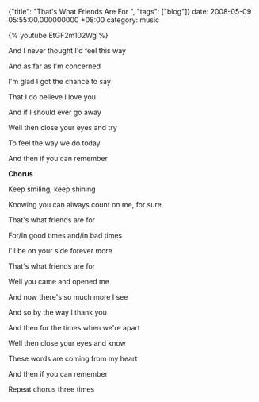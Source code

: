 {"title": "That's What Friends Are For  ", "tags": ["blog"]}
date: 2008-05-09 05:55:00.000000000 +08:00
category: music

{% youtube EtGF2m102Wg %}

And I never thought I'd feel this way

And as far as I'm concerned

I'm glad I got the chance to say

That I do believe I love you

And if I should ever go away

Well then close your eyes and try

To feel the way we do today

And then if you can remember

**Chorus**

Keep smiling, keep shining

Knowing you can always count on me, for sure

That's what friends are for

For/In good times and/in bad times

I'll be on your side forever more

That's what friends are for

Well you came and opened me

And now there's so much more I see

And so by the way I thank you

And then for the times when we're apart

Well then close your eyes and know

These words are coming from my heart

And then if you can remember

Repeat chorus three times
